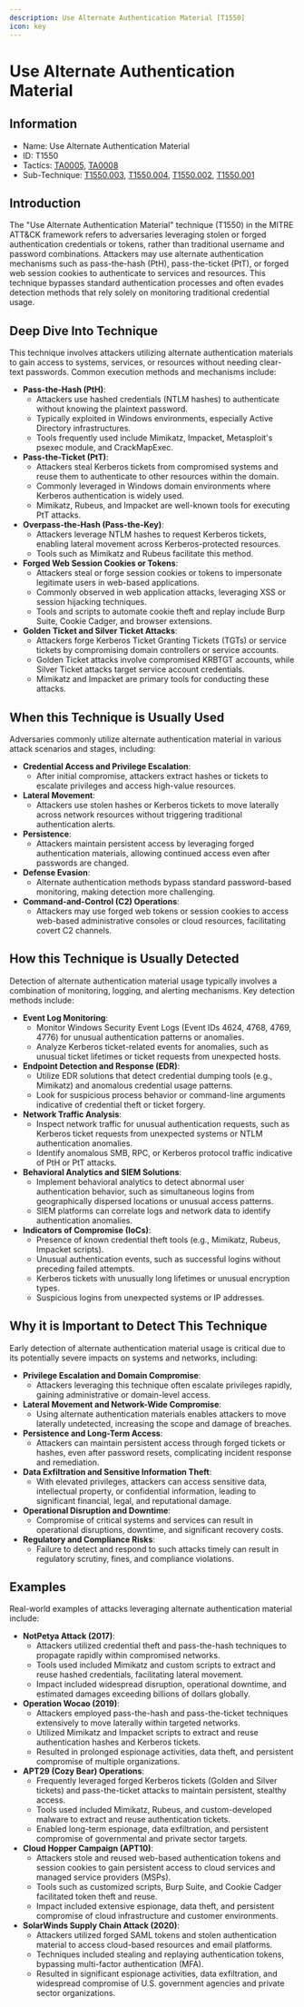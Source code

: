 ```yaml
---
description: Use Alternate Authentication Material [T1550]
icon: key
---
```


# Use Alternate Authentication Material

## Information

* Name: Use Alternate Authentication Material
* ID: T1550
* Tactics: [TA0005](../../ta0005/), [TA0008](../)
* Sub-Technique: [T1550.003](t1550.003.md), [T1550.004](t1550.004.md), [T1550.002](t1550.002.md), [T1550.001](t1550.001.md)

## Introduction

The "Use Alternate Authentication Material" technique (T1550) in the MITRE ATT\&CK framework refers to adversaries leveraging stolen or forged authentication credentials or tokens, rather than traditional username and password combinations. Attackers may use alternate authentication mechanisms such as pass-the-hash (PtH), pass-the-ticket (PtT), or forged web session cookies to authenticate to services and resources. This technique bypasses standard authentication processes and often evades detection methods that rely solely on monitoring traditional credential usage.

## Deep Dive Into Technique

This technique involves attackers utilizing alternate authentication materials to gain access to systems, services, or resources without needing clear-text passwords. Common execution methods and mechanisms include:

* **Pass-the-Hash (PtH)**:
  * Attackers use hashed credentials (NTLM hashes) to authenticate without knowing the plaintext password.
  * Typically exploited in Windows environments, especially Active Directory infrastructures.
  * Tools frequently used include Mimikatz, Impacket, Metasploit's psexec module, and CrackMapExec.
* **Pass-the-Ticket (PtT)**:
  * Attackers steal Kerberos tickets from compromised systems and reuse them to authenticate to other resources within the domain.
  * Commonly leveraged in Windows domain environments where Kerberos authentication is widely used.
  * Mimikatz, Rubeus, and Impacket are well-known tools for executing PtT attacks.
* **Overpass-the-Hash (Pass-the-Key)**:
  * Attackers leverage NTLM hashes to request Kerberos tickets, enabling lateral movement across Kerberos-protected resources.
  * Tools such as Mimikatz and Rubeus facilitate this method.
* **Forged Web Session Cookies or Tokens**:
  * Attackers steal or forge session cookies or tokens to impersonate legitimate users in web-based applications.
  * Commonly observed in web application attacks, leveraging XSS or session hijacking techniques.
  * Tools and scripts to automate cookie theft and replay include Burp Suite, Cookie Cadger, and browser extensions.
* **Golden Ticket and Silver Ticket Attacks**:
  * Attackers forge Kerberos Ticket Granting Tickets (TGTs) or service tickets by compromising domain controllers or service accounts.
  * Golden Ticket attacks involve compromised KRBTGT accounts, while Silver Ticket attacks target service account credentials.
  * Mimikatz and Impacket are primary tools for conducting these attacks.

## When this Technique is Usually Used

Adversaries commonly utilize alternate authentication material in various attack scenarios and stages, including:

* **Credential Access and Privilege Escalation**:
  * After initial compromise, attackers extract hashes or tickets to escalate privileges and access high-value resources.
* **Lateral Movement**:
  * Attackers use stolen hashes or Kerberos tickets to move laterally across network resources without triggering traditional authentication alerts.
* **Persistence**:
  * Attackers maintain persistent access by leveraging forged authentication materials, allowing continued access even after passwords are changed.
* **Defense Evasion**:
  * Alternate authentication methods bypass standard password-based monitoring, making detection more challenging.
* **Command-and-Control (C2) Operations**:
  * Attackers may use forged web tokens or session cookies to access web-based administrative consoles or cloud resources, facilitating covert C2 channels.

## How this Technique is Usually Detected

Detection of alternate authentication material usage typically involves a combination of monitoring, logging, and alerting mechanisms. Key detection methods include:

* **Event Log Monitoring**:
  * Monitor Windows Security Event Logs (Event IDs 4624, 4768, 4769, 4776) for unusual authentication patterns or anomalies.
  * Analyze Kerberos ticket-related events for anomalies, such as unusual ticket lifetimes or ticket requests from unexpected hosts.
* **Endpoint Detection and Response (EDR)**:
  * Utilize EDR solutions that detect credential dumping tools (e.g., Mimikatz) and anomalous credential usage patterns.
  * Look for suspicious process behavior or command-line arguments indicative of credential theft or ticket forgery.
* **Network Traffic Analysis**:
  * Inspect network traffic for unusual authentication requests, such as Kerberos ticket requests from unexpected systems or NTLM authentication anomalies.
  * Identify anomalous SMB, RPC, or Kerberos protocol traffic indicative of PtH or PtT attacks.
* **Behavioral Analytics and SIEM Solutions**:
  * Implement behavioral analytics to detect abnormal user authentication behavior, such as simultaneous logins from geographically dispersed locations or unusual access patterns.
  * SIEM platforms can correlate logs and network data to identify authentication anomalies.
* **Indicators of Compromise (IoCs)**:
  * Presence of known credential theft tools (e.g., Mimikatz, Rubeus, Impacket scripts).
  * Unusual authentication events, such as successful logins without preceding failed attempts.
  * Kerberos tickets with unusually long lifetimes or unusual encryption types.
  * Suspicious logins from unexpected systems or IP addresses.

## Why it is Important to Detect This Technique

Early detection of alternate authentication material usage is critical due to its potentially severe impacts on systems and networks, including:

* **Privilege Escalation and Domain Compromise**:
  * Attackers leveraging this technique often escalate privileges rapidly, gaining administrative or domain-level access.
* **Lateral Movement and Network-Wide Compromise**:
  * Using alternate authentication materials enables attackers to move laterally undetected, increasing the scope and damage of breaches.
* **Persistence and Long-Term Access**:
  * Attackers can maintain persistent access through forged tickets or hashes, even after password resets, complicating incident response and remediation.
* **Data Exfiltration and Sensitive Information Theft**:
  * With elevated privileges, attackers can access sensitive data, intellectual property, or confidential information, leading to significant financial, legal, and reputational damage.
* **Operational Disruption and Downtime**:
  * Compromise of critical systems and services can result in operational disruptions, downtime, and significant recovery costs.
* **Regulatory and Compliance Risks**:
  * Failure to detect and respond to such attacks timely can result in regulatory scrutiny, fines, and compliance violations.

## Examples

Real-world examples of attacks leveraging alternate authentication material include:

* **NotPetya Attack (2017)**:
  * Attackers utilized credential theft and pass-the-hash techniques to propagate rapidly within compromised networks.
  * Tools used included Mimikatz and custom scripts to extract and reuse hashed credentials, facilitating lateral movement.
  * Impact included widespread disruption, operational downtime, and estimated damages exceeding billions of dollars globally.
* **Operation Wocao (2019)**:
  * Attackers employed pass-the-hash and pass-the-ticket techniques extensively to move laterally within targeted networks.
  * Utilized Mimikatz and Impacket scripts to extract and reuse authentication hashes and Kerberos tickets.
  * Resulted in prolonged espionage activities, data theft, and persistent compromise of multiple organizations.
* **APT29 (Cozy Bear) Operations**:
  * Frequently leveraged forged Kerberos tickets (Golden and Silver tickets) and pass-the-ticket attacks to maintain persistent, stealthy access.
  * Tools used included Mimikatz, Rubeus, and custom-developed malware to extract and reuse authentication tickets.
  * Enabled long-term espionage, data exfiltration, and persistent compromise of governmental and private sector targets.
* **Cloud Hopper Campaign (APT10)**:
  * Attackers stole and reused web-based authentication tokens and session cookies to gain persistent access to cloud services and managed service providers (MSPs).
  * Tools such as customized scripts, Burp Suite, and Cookie Cadger facilitated token theft and reuse.
  * Impact included extensive espionage, data theft, and persistent compromise of cloud infrastructure and customer environments.
* **SolarWinds Supply Chain Attack (2020)**:
  * Attackers utilized forged SAML tokens and stolen authentication material to access cloud-based resources and email platforms.
  * Techniques included stealing and replaying authentication tokens, bypassing multi-factor authentication (MFA).
  * Resulted in significant espionage activities, data exfiltration, and widespread compromise of U.S. government agencies and private sector organizations.
